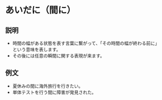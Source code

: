 # あいだに（間に）

## 説明

- 時間の幅がある状態を表す言葉に繋がって、「その時間の幅が終わる前に」という意味を表します。
- その後には任意の瞬間に関する表現が来ます。

## 例文

- 夏休みの間に海外旅行を行きたい。
- 単体テストを行う間に障害が発見された。